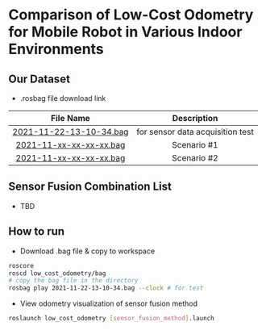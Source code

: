 # Comparison of Low-Cost Odometry for Mobile Robot in Various Indoor Environments

## Our Dataset

- .rosbag file download link

| File Name | Description |
|:---------:|:-----------:|
| [2021-11-22-13-10-34.bag](https://drive.google.com/file/d/1A_lgDory2tU7COJQypWiKVzKj4QV_qGF/view)| for sensor data acquisition test |
| [2021-11-xx-xx-xx-xx.bag](https://TBD) | Scenario #1 |
| [2021-11-xx-xx-xx-xx.bag](https://TBD) | Scenario #2 |

## Sensor Fusion Combination List

- TBD

## How to run

- Download .bag file & copy to workspace

```bash
roscore
roscd low_cost_odometry/bag
# copy the bag file in the directory
rosbag play 2021-11-22-13-10-34.bag --clock # for test
```

- View odometry visualization of sensor fusion method

```bash
roslaunch low_cost_odometry [sensor_fusion_method].launch
```
